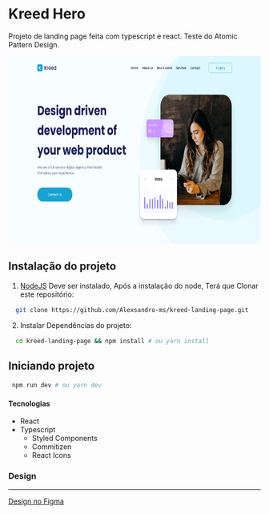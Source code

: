 # Kreed Hero
Projeto de landing page feita com typescript e react. Teste do Atomic Pattern Design.

<p align="center">
<img src=".github/assets/kreed-landing-page.jpg" height="375px" />
</p>

## Instalação do projeto

1. [NodeJS](https://nodejs.org) Deve ser instalado, Após a instalação do node, Terá que Clonar este repositório:
```sh
  git clone https://github.com/Alexsandro-ms/kreed-landing-page.git
```

2. Instalar Dependências do projeto:
```sh
  cd kreed-landing-page && npm install # ou yarn install
```

## Iniciando projeto
```sh
 npm run dev # ou yarn dev
```
#### Tecnologias

- React
- Typescript
  - Styled Components
  - Commitizen
  - React Icons
  
### Design
<hr />

[Design no Figma](https://www.figma.com/file/8beZh1CeewBHoLaJvJ7lHo/Heroes?node-id=22%3A233)

